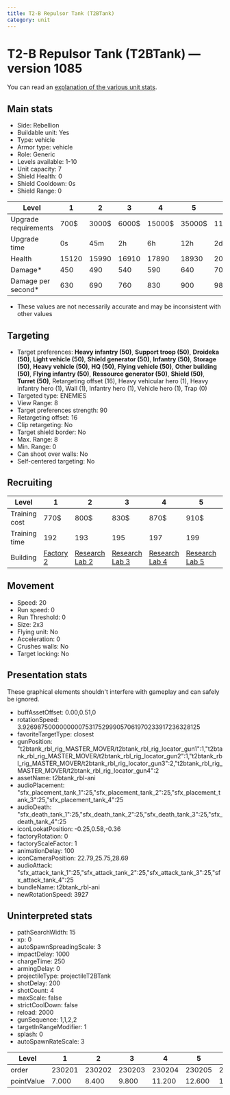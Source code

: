 ```yaml
---
title: T2-B Repulsor Tank (T2BTank)
category: unit
---
```


# T2-B Repulsor Tank (T2BTank) — version 1085

You can read an [explanation  of the various unit stats](unitexplained.md).

## Main stats

  * Side: Rebellion
  * Buildable unit: Yes
  * Type: vehicle
  * Armor type: vehicle
  * Role: Generic
  * Levels available: 1-10
  * Unit capacity: 7
  * Shield Health: 0
  * Shield Cooldown: 0s
  * Shield Range: 0

|Level               |1    |2    |3    |4     |5     |6      |7      |8      |9       |10      |
|--------------------|-----|-----|-----|------|------|-------|-------|-------|--------|--------|
|Upgrade requirements|700$ |3000$|6000$|15000$|35000$|115000$|175000$|350000$|1000000$|2000000$|
|Upgrade time        |0s   |45m  |2h   |6h    |12h   |2d     |3d     |5d     |1w      |1w3d    |
|Health              |15120|15990|16910|17890 |18930 |20040  |21230  |22490  |23830   |25260   |
|Damage*             |450  |490  |540  |590   |640   |700    |770    |850    |940     |1030    |
|Damage per second*  |630  |690  |760  |830   |900   |980    |1260   |1390   |1530    |1680    |

* These values are not necessarily accurate and may be inconsistent with other values

## Targeting

  * Target preferences: **Heavy infantry (50)**, **Support troop (50)**, **Droideka (50)**, **Light vehicle (50)**, **Shield generator (50)**, **Infantry (50)**, **Storage (50)**, **Heavy vehicle (50)**, **HQ (50)**, **Flying vehicle (50)**, **Other building (50)**, **Flying infantry (50)**, **Ressource generator (50)**, **Shield (50)**, **Turret (50)**, Retargeting offset (16), Heavy vehicular hero (1), Heavy infantry hero (1), Wall (1), Infantry hero (1), Vehicle hero (1), Trap (0)
  * Targeted type: ENEMIES
  * View Range: 8
  * Target preferences strength: 90
  * Retargeting offset: 16
  * Clip retargeting: No
  * Target shield border: No
  * Max. Range: 8
  * Min. Range: 0
  * Can shoot over walls: No
  * Self-centered targeting: No

## Recruiting

|Level        |1                             |2                                     |3                                     |4                                     |5                                     |6                                     |7                                     |8                                     |9                                     |10                                     |
|-------------|------------------------------|--------------------------------------|--------------------------------------|--------------------------------------|--------------------------------------|--------------------------------------|--------------------------------------|--------------------------------------|--------------------------------------|---------------------------------------|
|Training cost|770$                          |800$                                  |830$                                  |870$                                  |910$                                  |1050$                                 |1190$                                 |1400$                                 |1470$                                 |1610$                                  |
|Training time|192                           |193                                   |195                                   |197                                   |199                                   |202                                   |205                                   |208                                   |212                                   |216                                    |
|Building     |[Factory 2](rebelFactory.html)|[Research Lab 2](rebelOffenseLab.html)|[Research Lab 3](rebelOffenseLab.html)|[Research Lab 4](rebelOffenseLab.html)|[Research Lab 5](rebelOffenseLab.html)|[Research Lab 6](rebelOffenseLab.html)|[Research Lab 7](rebelOffenseLab.html)|[Research Lab 8](rebelOffenseLab.html)|[Research Lab 9](rebelOffenseLab.html)|[Research Lab 10](rebelOffenseLab.html)|

## Movement

  * Speed: 20
  * Run speed: 0
  * Run Threshold: 0
  * Size: 2x3
  * Flying unit: No
  * Acceleration: 0
  * Crushes walls: No
  * Target locking: No

## Presentation stats

These graphical elements shouldn't interfere with gameplay and can safely be ignored.

  * buffAssetOffset: 0.00,0.51,0
  * rotationSpeed: 3.92698750000000007531752999057061970233917236328125
  * favoriteTargetType: closest
  * gunPosition: "t2btank_rbl_rig_MASTER_MOVER/t2btank_rbl_rig_locator_gun1":1,"t2btank_rbl_rig_MASTER_MOVER/t2btank_rbl_rig_locator_gun2":1,"t2btank_rbl_rig_MASTER_MOVER/t2btank_rbl_rig_locator_gun3":2,"t2btank_rbl_rig_MASTER_MOVER/t2btank_rbl_rig_locator_gun4":2
  * assetName: t2btank_rbl-ani
  * audioPlacement: "sfx_placement_tank_1":25,"sfx_placement_tank_2":25,"sfx_placement_tank_3":25,"sfx_placement_tank_4":25
  * audioDeath: "sfx_death_tank_1":25,"sfx_death_tank_2":25,"sfx_death_tank_3":25,"sfx_death_tank_4":25
  * iconLookatPosition: -0.25,0.58,-0.36
  * factoryRotation: 0
  * factoryScaleFactor: 1
  * animationDelay: 100
  * iconCameraPosition: 22.79,25.75,28.69
  * audioAttack: "sfx_attack_tank_1":25,"sfx_attack_tank_2":25,"sfx_attack_tank_3":25,"sfx_attack_tank_4":25
  * bundleName: t2btank_rbl-ani
  * newRotationSpeed: 3927

## Uninterpreted stats

  * pathSearchWidth: 15
  * xp: 0
  * autoSpawnSpreadingScale: 3
  * impactDelay: 1000
  * chargeTime: 250
  * armingDelay: 0
  * projectileType: projectileT2BTank
  * shotDelay: 200
  * shotCount: 4
  * maxScale: false
  * strictCoolDown: false
  * reload: 2000
  * gunSequence: 1,1,2,2
  * targetInRangeModifier: 1
  * splash: 0
  * autoSpawnRateScale: 3

|Level     |1     |2     |3     |4     |5     |6     |7     |8     |9     |10    |
|----------|------|------|------|------|------|------|------|------|------|------|
|order     |230201|230202|230203|230204|230205|230206|230207|230208|230209|230210|
|pointValue|7.000 |8.400 |9.800 |11.200|12.600|14.000|15.400|16.800|18.200|21.000|

